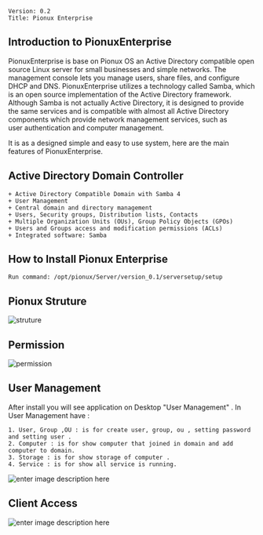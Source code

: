 ```
Version: 0.2
Title: Pionux Enterprise
```
##  Introduction to PionuxEnterprise

PionuxEnterprise is base on Pionux OS  an Active Directory compatible open source Linux server for small businesses and simple networks. The management console lets you manage users, share files, and configure DHCP and DNS. PionuxEnterprise utilizes a technology called Samba, which is an open source implementation of the Active Directory framework. Although Samba is not actually Active Directory, it is designed to provide the same services and is compatible with almost all Active Directory components which provide network management services, such as  
user authentication and computer management.

It is as a designed simple and easy to use system, here are the main features of PionuxEnterprise.

## Active Directory Domain Controller
```
+ Active Directory Compatible Domain with Samba 4
+ User Management
+ Central domain and directory management
+ Users, Security groups, Distribution lists, Contacts
+ Multiple Organization Units (OUs), Group Policy Objects (GPOs)
+ Users and Groups access and modification permissions (ACLs)
+ Integrated software: Samba
```

## How to Install Pionux Enterprise
```
Run command: /opt/pionux/Server/version_0.1/serversetup/setup
```

## Pionux Struture

![](https://lh3.googleusercontent.com/nKxXTE_t9b2gZBNeIF8tSlx67SkZmW-B3hAr-lOL8Kkk8FUqPRZvba0zR9Jgf-qFIfAxWXhQeqoT "struture")
## Permission

![](https://lh3.googleusercontent.com/_BKDgp9DdshRnMF2kqS-13UwkxY1qBUf993xHxmFB93MPVW4mhmzDbtZzHqZAc8RifRqC_QDBZZc "permission")
## User Management

After install you will see application on Desktop "User Management" . In User Management have :
```
1. User, Group ,OU : is for create user, group, ou , setting password and setting user .
2. Computer : is for show computer that joined in domain and add computer to domain.
3. Storage : is for show storage of computer .
4. Service : is for show all service is running.
```

![enter image description here](https://lh3.googleusercontent.com/t03ZRQz3vTYw-I1aQ1_XD_y6pGiVf9fN-82KzZyYrFNgwRQR705RCWcxgEfMijbBBFqdpRTakp71)

## Client Access
![enter image description here](https://lh3.googleusercontent.com/hv2AzQtvEE2y0x9-fF5KfX1jdvamlo6qQMkptw88ZE72MovZHrMumzLIuyHH_HP3ABaP_cl_4NqZ)
